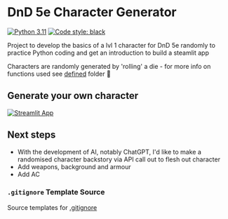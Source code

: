 # DnD 5e Character Generator

[![Python 3.11](https://img.shields.io/badge/python-3.11-blue.svg)](https://www.python.org/downloads/release/python-3110/)
<a href="https://github.com/psf/black"><img alt="Code style: black" src="https://img.shields.io/badge/code%20style-black-000000.svg"></a>

Project to develop the basics of a lvl 1 character for DnD 5e randomly to practice Python coding and get an introduction to build a steamlit app 

Characters are randomly generated by 'rolling' a die - for more info on functions used see [defined](./defined) folder :game_die:

## Generate your own character

[![Streamlit App](https://static.streamlit.io/badges/streamlit_badge_black_white.svg)](https://dndcharacter-oqm76qfkjh.streamlit.app/)

## Next steps

- With the development of AI, notably ChatGPT, I'd like to make a randomised character backstory via API call out to flesh out character 
- Add weapons, background and armour
- Add AC

### `.gitignore` Template Source

Source templates for [.gitignore](https://www.toptal.com/developers/gitignore)
